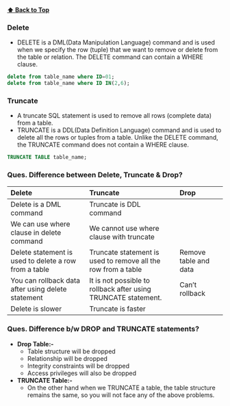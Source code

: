 **[⬆ Back to Top](#table-of-contents)**
### **Delete**
* DELETE is a DML(Data Manipulation Language) command and is used when we specify the row (tuple) that we want to remove or delete from the table or relation. The DELETE command can contain a WHERE clause.
```sql
delete from table_name where ID=01;
delete from table_name where ID IN(2,6);
```

### **Truncate**
* A truncate SQL statement is used to remove all rows (complete data) from a table.
* TRUNCATE is a DDL(Data Definition Language) command and is used to delete all the rows or tuples from a table. Unlike the DELETE command, the TRUNCATE command does not contain a WHERE clause.
```sql
TRUNCATE TABLE table_name;
```


### **Ques. Difference between Delete, Truncate & Drop?**
| Delete                                                | Truncate                                                       | Drop                  |
| :---------------------------------------------------- | :------------------------------------------------------------- | :-------------------- |
| Delete is a DML command                               | Truncate is DDL command                                        |                       |
| We can use where clause in delete command             | We cannot use where clause with truncate                       |                       |
| Delete statement is used to delete a row from a table | Truncate statement is used to remove all the row from a table  | Remove table and data |
| You can rollback data after using delete statement    | It is not possible to rollback after using TRUNCATE statement. | Can’t rollback        |
| Delete is slower                                      | Truncate is faster                                             |                       |


### **Ques. Difference b/w DROP and TRUNCATE statements?**
* **Drop Table:-**
  * Table structure will be dropped
  * Relationship will be dropped
  * Integrity constraints will be dropped
  * Access privileges will also be dropped
* **TRUNCATE Table:-**
  * On the other hand when we TRUNCATE a table, the table structure remains the same, so you will not face any of the above problems.